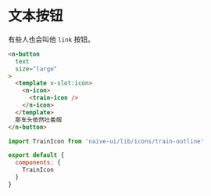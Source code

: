 # 文本按钮
有些人也会叫他 `link` 按钮。
```html
<n-button
  text
  size="large"
>
  <template v-slot:icon>
    <n-icon>
      <train-icon />
    </n-icon>
  </template>
  那车头依然吐着烟
</n-button>
```
```js
import TrainIcon from 'naive-ui/lib/icons/train-outline'

export default {
  components: {
    TrainIcon
  }
}
```
